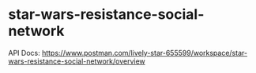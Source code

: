 # star-wars-resistance-social-network

API Docs:
https://www.postman.com/lively-star-655599/workspace/star-wars-resistance-social-network/overview
